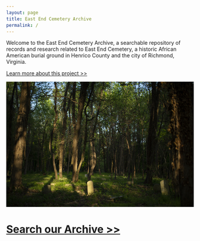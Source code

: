 ```yaml
---
layout: page
title: East End Cemetery Archive
permalink: /
---
```

Welcome to the East End Cemetery Archive, a searchable repository of records and research related to East End Cemetery, a historic African American burial ground in Henrico County and the city of Richmond, Virginia.

[Learn more about this project >>](/about)

![East End Cemetery](/images/uploads/test.jpg)

# [Search our Archive >>](/search)